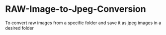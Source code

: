 # RAW-Image-to-Jpeg-Conversion
To convert raw images from a specific folder and save it as jpeg images in a desired folder
